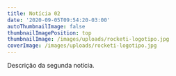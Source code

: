 ```yaml
---
title: Notícia 02
date: '2020-09-05T09:54:20-03:00'
autoThumbnailImage: false
thumbnailImagePosition: top
thumbnailImage: /images/uploads/rocketi-logotipo.jpg
coverImage: /images/uploads/rocketi-logotipo.jpg
---
```

Descrição da segunda notícia.
